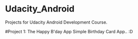 # Udacity_Android

Projects for Udacity Android Development Course.

#Project 1: The Happy B'day App
Simple Birthday Card App.. :D


